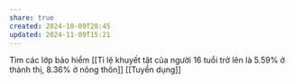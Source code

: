 ```yaml
---
share: true
created: 2024-10-09T20:45
updated: 2024-11-09T15:21
---
```

Tìm các lớp bảo hiểm
[[Tỉ lệ khuyết tật của người 16 tuổi trở lên là 5.59% ở thành thị, 8.36% ở nông thôn]]
[[Tuyển dụng]]